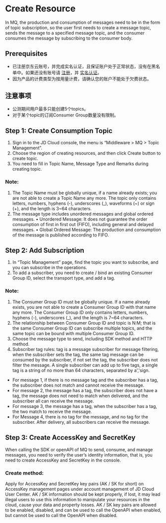 # Create Resource
In MQ, the production and consumption of messages need to be in the form of topic subscription, so the user first needs to create a message topic, sends the message to a specified message topic, and the consumer consumes the message by subscribing to the consumer body. 
## Prerequisites
- 已注册京东云账号，并完成实名认证，且保证账户处于正常状态，没有在黑名单中。如果还没有账号请 [注册](https://accounts.jdcloud.com/p/regPage?source=jdcloud&ReturnUrl=%2f%2fuc.jdcloud.com%2fpassport%2fcomplete%3freturnUrl%3dhttp%3A%2F%2Fuc.jdcloud.com%2Fredirect%2FloginRouter%3FreturnUrl%3Dhttps%253A%252F%252Fwww.jdcloud.com%252Fhelp%252Fdetail%252F734%252FisCatalog%252F1)，并 [实名认证](https://uc.jdcloud.com/account/certify)。
- 因为产品的计费类型为按用量计费，请确认您的账户不能处于欠费状态。

## 注意事项
- 公测期间用户最多只能创建5个topics。
- 对于某个topic的订阅Consumer Group数量没有限制。


## Step 1: Create Consumption Topic
1.	Sign in to the JD Cloud console, the menu is “Middleware > MQ > Topic Management”.
2.	Choose the region of creating resources, and then click Create button to create topic. 
3.	You need to fill in Topic Name, Message Type and Remarks during creating topic. 
### Note:
1.	The Topic Name must be globally unique, if a name already exists; you are not able to create a Topic Name any more. The topic only contains letters, numbers, hyphens (-), underscores (_), waveforms (~) or sign (+), and the length is 3~64 characters.
2.	The message type includes unordered messages and global ordered messages. 
•	Unordered Message: It does not guarantee the order consumption of first in first out (FIFO), including general and delayed messages. 
•	Global Ordered Message: The production and consumption of the message is published according to FIFO. 
## Step 2: Add Subscription 
1.	In “Topic Management” page, find the topic you want to subscribe, and you can subscribe in the operations.
2.	To add a subscriber, you need to create / bind an existing Consumer Group ID, select the transport type, and add a tag. 

### Note:
1. The Consumer Group ID must be globally unique. If a name already exists, you are not able to create a Consumer Group ID with that name any more. The Consumer Group ID only contains letters, numbers, hyphens (-), underscores (_), and the length is 7~64 characters.
2. The relationship between Consumer Group ID and topic is N:M; that is the same Consumer Group ID can subscribe multiple topics, and the same topic can be bound with multiple Consumer Group ID.
3. Choose the message type to send, including SDK method and HTTP method.
4. Subscriber tag rules: tag is a message subscriber for message filtering, when the subscriber sets the tag, the same tag message can be consumed by the subscriber, if not set the tag, the subscriber does not filter the message. A single subscriber can add up to five tags, a single tag is a string of no more than 64 characters, separated by a','sign. 

*	For message 1, if there is no message tag and the subscriber has a tag, the subscriber does not match and cannot receive the message. 
*	For message 2, the message has a tag, the subscriber does not have a tag, the message does not need to match when delivered, and the subscriber all can receive the message.
*	For message 3, the message has a tag, when the subscriber has a tag, the two match to receive the message.
*	For Message 4, there is no tag for the message, and no tag for the subscriber. After delivery, all subscribers can receive the message. 

## Step 3: Create AccessKey and SecretKey
When calling the SDK or openAPI of MQ to send, consume, and manage messages, you need to verify the user’s identity information, that is, you need to create AccessKey and SecretKey in the console. 

### Create method:
Apply for AccessKey and SecretKey key pairs (AK / SK for short) on AccessKey management pages under account management of JD Cloud User Center. AK / SK information should be kept properly, if lost, it may lead illegal users to use this information to manipulate your resources in the cloud, cause your data and property losses. AK / SK key pairs are allowed to be enabled, disabled, and can be used to call the OpenAPI when enabled, but cannot be used to call the OpenAPI when disabled. 




